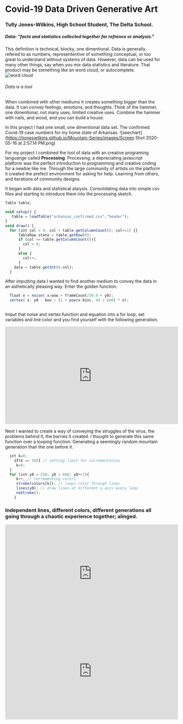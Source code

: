 # Covid-19 Data Driven Generative Art
### Tully Jones-Wilkins, High School Student, The Delta School.
##### Data: "facts and statistics collected together for refrence or analysis." 
This definition is technical, blocky, one dimentional. Data is generally refered to as numbers, represententive of something conceptual, or too great to understand without systems of data. However, data can be used for many other things, say when you mix data statistics and literature. That product may be something like an word cloud, or autocomplete. 
![word cloud](https://tjoneswilkins.github.io/Mountain-Series/images/download.png)
###### Data is a tool 
When combined with other mediums it creates something bigger than the data. It can convey feelings, emotions, and thoughts. Think of the hammer, one dimentional, not many uses, limited creative uses. Combine the hammer with nails, and wood, and you can build a house. 

In this project I had one small, one dimentional data set. The confirmed Covid-19 case numbers for my home state of Arkansas.
 ![seechart](https://tjoneswilkins.github.io/Mountain-Series/images/Screen Shot 2020-05-16 at 2.57.14 PM.png)
 
For my project I combined the tool of data with an creative programing languange called **Processing**. Processing, a depreciating javascript platform was the perfect introduction to programming and creative coding for a newbie like me. Through the large community of artists on the platform it created the prefect environment for asking for help. Learning from others, and iterations of community designs. 

It began with data and statistical alalysis. Consolidating data into simple csv files and starting to introduce them into the processing sketch. 

```javascript
Table table;

void setup() {
   table = loadTable("arkansas_confirmed.csv","header");
}
void draw() {
  for (int col = 0; col < table.getColumnCount(); col+=1) {} 
      TableRow state = table.getRow(0);
      if (col == table.getColumnCount()){
        col = 0; 
      } 
      else {
        col++; 
      }
    data = table.getInt(0,col); 
  } 
```
After imputting data I wanted to find another medium to convey the data in an asthetically pleasing way. Enter the golden function. 
```javascript
  float n = noise( x/wow + frameCount/50.0 + y0);
  vertex( x, y0 - boo / (1 + pow(x-binc, 4) / 6e6) * n);
  
```
Imput that noise and vertex function and equation into a for loop, set variables and line color and you find yourself with the following generation. 
<iframe width="560" height="315" src="https://www.youtube.com/embed/pojIA3g3vlw" frameborder="0" allow="accelerometer; autoplay; encrypted-media; gyroscope; picture-in-picture" allowfullscreen></iframe>

Next I wanted to create a way of conveying the struggles of the virus, the problems behind it, the barries it created. I thought to generate this same function over a looping function. Generating a seemingly random mountain generation than the one before it. 
```javascript 
  int k=0; 
    if(k == 50){ // setting limit for incrementation
     k=0; 
  }
  for (int y0 = 250; y0 < 600; y0+=7){
     k++; // incrementing colors 
     stroke(colors[k]); // loops color through lines 
     lines(y0); // draw lines at different y-axis every loop 
     noStroke(); 
    }
```
### Independent lines, different colors, different generations all going through a chaotic experience together; alinged. 
<iframe width="560" height="315" src="https://www.youtube.com/embed/NNe2SFHWiwE" frameborder="0" allow="accelerometer; autoplay; encrypted-media; gyroscope; picture-in-picture" allowfullscreen></iframe>


<iframe width="560" height="315" src="https://www.youtube.com/embed/B45KWbGnHCI" frameborder="0" allow="accelerometer; autoplay; encrypted-media; gyroscope; picture-in-picture" allowfullscreen></iframe>
